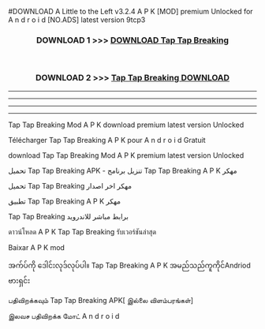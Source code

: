 #DOWNLOAD A Little to the Left v3.2.4 A P K [MOD] premium Unlocked for A n d r o i d [NO.ADS] latest version 9tcp3 



<div align="center">

<h3>DOWNLOAD 1 >>> <a href="https://downloadmod1.web.app/?judul=Tap Tap Breaking ">DOWNLOAD Tap Tap Breaking </a></h3><br>

<h3>DOWNLOAD 2 >>> <a href="https://downloadmod1.web.app/?judul=Tap Tap Breaking ">Tap Tap Breaking  DOWNLOAD </a></h3>

</div>


----------------------------------------------------------

----------------------------------------------------------

----------------------------------------------------------

----------------------------------------------------------


Tap Tap Breaking  Mod A P K download premium latest version Unlocked

Télécharger Tap Tap Breaking  A P K pour A n d r o i d Gratuit

download Tap Tap Breaking  Mod A P K premium latest version Unlocked

تحميل Tap Tap Breaking  APK - تنزيل برنامج Tap Tap Breaking  A P K مهكر

تحميل Tap Tap Breaking  مهكر اخر اصدار

تطبيق Tap Tap Breaking  A P K مهكر

Tap Tap Breaking  برابط مباشر للاندرويد

ดาวน์โหลด A P K Tap Tap Breaking  รับเวอร์ชันล่าสุด

Baixar A P K mod

အက်ပ်ကို ဒေါင်းလုဒ်လုပ်ပါ။ Tap Tap Breaking  A P K အမည်သည်ကူကိုင်Andriod ဗားရှင်း

பதிவிறக்கவும் Tap Tap Breaking  APK[ இல்லை விளம்பரங்கள்] 
 
இலவச பதிவிறக்க மோட் A n d r o i d



